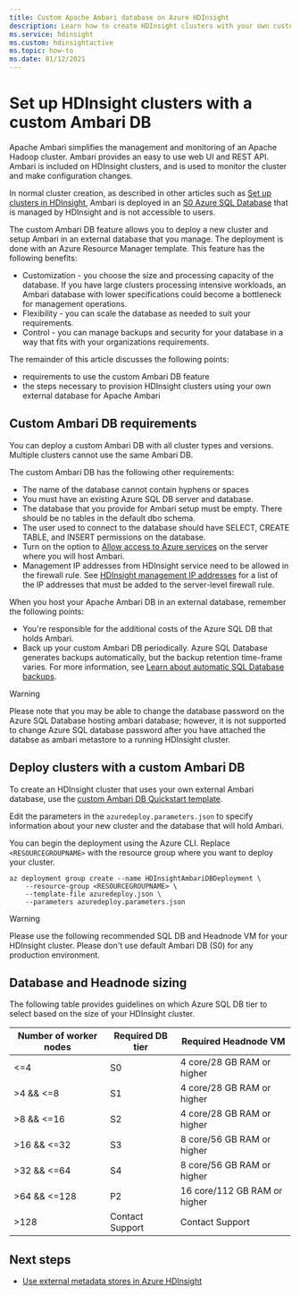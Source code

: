 ```yaml
---
title: Custom Apache Ambari database on Azure HDInsight
description: Learn how to create HDInsight clusters with your own custom Apache Ambari database.
ms.service: hdinsight
ms.custom: hdinsightactive
ms.topic: how-to
ms.date: 01/12/2021
---
```

# Set up HDInsight clusters with a custom Ambari DB

Apache Ambari simplifies the management and monitoring of an Apache Hadoop cluster. Ambari provides an easy to use web UI and REST API. Ambari is included on HDInsight clusters, and is used to monitor the cluster and make configuration changes.

In normal cluster creation, as described in other articles such as [Set up clusters in HDInsight](hdinsight-hadoop-provision-linux-clusters.md), Ambari is deployed in an [S0 Azure SQL Database](../azure-sql/database/resource-limits-dtu-single-databases.md#standard-service-tier) that is managed by HDInsight and is not accessible to users.

The custom Ambari DB feature allows you to deploy a new cluster and setup Ambari in an external database that you manage. The deployment is done with an Azure Resource Manager template. This feature has the following benefits:

- Customization - you choose the size and processing capacity of the database. If you have large clusters processing intensive workloads, an Ambari database with lower specifications could become a bottleneck for management operations.
- Flexibility - you can scale the database as needed to suit your requirements.
- Control - you can manage backups and security for your database in a way that fits with your organizations requirements.

The remainder of this article discusses the following points:

- requirements to use the custom Ambari DB feature
- the steps necessary to provision HDInsight clusters using your own external database for Apache Ambari

## Custom Ambari DB requirements

You can deploy a custom Ambari DB with all cluster types and versions. Multiple clusters cannot use the same Ambari DB.

The custom Ambari DB has the following other requirements:

- The name of the database cannot contain hyphens or spaces
- You must have an existing Azure SQL DB server and database.
- The database that you provide for Ambari setup must be empty. There should be no tables in the default dbo schema.
- The user used to connect to the database should have SELECT, CREATE TABLE, and INSERT permissions on the database.
- Turn on the option to [Allow access to Azure services](../azure-sql/database/vnet-service-endpoint-rule-overview.md#azure-portal-steps) on the server where you will host Ambari.
- Management IP addresses from HDInsight service need to be allowed in the firewall rule. See [HDInsight management IP addresses](hdinsight-management-ip-addresses.md) for a list of the IP addresses that must be added to the server-level firewall rule.

When you host your Apache Ambari DB in an external database, remember the following points:

- You're responsible for the additional costs of the Azure SQL DB that holds Ambari.
- Back up your custom Ambari DB periodically. Azure SQL Database generates backups automatically, but the backup retention time-frame varies. For more information, see [Learn about automatic SQL Database backups](../azure-sql/database/automated-backups-overview.md).

>[!WARNING]
>Please note that you may be able to change the database password on the Azure SQL Database hosting ambari database; however, it is not supported to change Azure SQL database password after you have attached the databse as ambari metastore to a running HDInsight cluster. 
>

## Deploy clusters with a custom Ambari DB

To create an HDInsight cluster that uses your own external Ambari database, use the [custom Ambari DB Quickstart template](https://github.com/Azure/azure-quickstart-templates/tree/master/quickstarts/microsoft.hdinsight/hdinsight-custom-ambari-db).

Edit the parameters in the `azuredeploy.parameters.json` to specify information about your new cluster and the database that will hold Ambari.

You can begin the deployment using the Azure CLI. Replace `<RESOURCEGROUPNAME>` with the resource group where you want to deploy your cluster.

```azurecli
az deployment group create --name HDInsightAmbariDBDeployment \
    --resource-group <RESOURCEGROUPNAME> \
    --template-file azuredeploy.json \
    --parameters azuredeploy.parameters.json
```


> [!WARNING]
> Please use the following recommended SQL DB and Headnode VM for your HDInsight cluster. Please don't use default Ambari DB (S0) for any production environment. 
>


## Database and Headnode sizing

The following table provides guidelines on which Azure SQL DB tier to select based on the size of your HDInsight cluster.

| Number of worker nodes | Required DB tier | Required Headnode VM |
|---|---|---|
| <=4 | S0 | 4 core/28 GB RAM or higher |
| >4 && <=8 | S1 | 4 core/28 GB RAM or higher |
| >8 && <=16 | S2 | 4 core/28 GB RAM or higher |
| >16 && <=32 | S3 | 8 core/56 GB RAM or higher |
| >32 && <=64 | S4 | 8 core/56 GB RAM or higher |
| >64 && <=128 | P2 | 16 core/112 GB RAM or higher |
| >128 | Contact Support | Contact Support |

## Next steps

- [Use external metadata stores in Azure HDInsight](hdinsight-use-external-metadata-stores.md)

